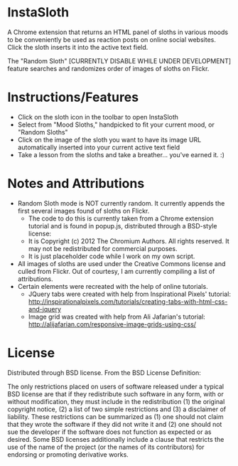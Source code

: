 InstaSloth
=============

A Chrome extension that returns an HTML panel of sloths in various moods to be conveniently be used as reaction posts on online social websites. Click the sloth inserts it into the active text field.

The "Random Sloth" [CURRENTLY DISABLE WHILE UNDER DEVELOPMENT] feature searches and randomizes order of images of sloths on Flickr.

Instructions/Features
=============
* Click on the sloth icon in the toolbar to open InstaSloth
* Select from "Mood Sloths," handpicked to fit your current mood, or "Random Sloths"
* Click on the image of the sloth you want to have its image URL automatically inserted into your current active text field
* Take a lesson from the sloths and take a breather... you've earned it. :)

Notes and Attributions
=============
* Random Sloth mode is NOT currently random. It currently appends the first several images found of sloths on Flickr.
  * The code to do this is currently taken from a Chrome extension tutorial and is found in popup.js, distributed through a BSD-style license:
  * It is Copyright (c) 2012 The Chromium Authors. All rights reserved. It may not be redistributed for commercial purposes.
  * It is just placeholder code while I work on my own script.
* All images of sloths are used under the Creative Commons license and culled from Flickr. Out of courtesy, I am currently compiling a list of attributions.
* Certain elements were recreated with the help of online tutorials.
  * JQuery tabs were created with help from Inspirational Pixels' tutorial: http://inspirationalpixels.com/tutorials/creating-tabs-with-html-css-and-jquery
  * Image grid was created with help from Ali Jafarian's tutorial: http://alijafarian.com/responsive-image-grids-using-css/
  
License
=============
Distributed through BSD license. From the BSD License Definition: 

The only restrictions placed on users of software released under a typical BSD license are that if they redistribute such software in any form, with or without modification, they must include in the redistribution (1) the original copyright notice, (2) a list of two simple restrictions and (3) a disclaimer of liability. These restrictions can be summarized as (1) one should not claim that they wrote the software if they did not write it and (2) one should not sue the developer if the software does not function as expected or as desired. Some BSD licenses additionally include a clause that restricts the use of the name of the project (or the names of its contributors) for endorsing or promoting derivative works.
